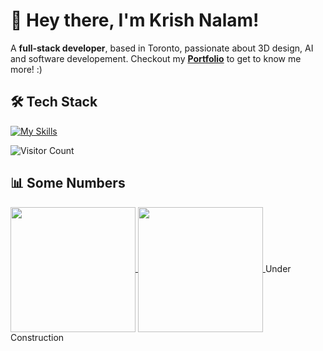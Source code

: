 # 👋 Hey there, I'm Krish Nalam!
A **full-stack developer**, based in Toronto, passionate about 3D design, AI and software developement.
Checkout my **[Portfolio](https://krishnalam.com)** to get to know me more! :)

## 🛠️ Tech Stack
[![My Skills](https://skillicons.dev/icons?i=linux,html,css,js,ts,react,nodejs,nextjs,mongodb,sqlite,python,java)](https://skillicons.dev)

![Visitor Count](https://profile-counter.glitch.me/KrishNalam/count.svg)

<!--START_SECTION:waka-->
<!--END_SECTION:waka-->

## 📊 Some Numbers
<a href="https://github.com/KrishNalam/github-readme-stats">
  <img height=200 align="center" src="https://github-readme-stats.vercel.app/api?username=KrishNalam&show_icons=true&bg_color=00000000&include_all_commits=true&hide=issues,contribs&hide_border=true"/>
</a>
<a href="https://github.com/KrishNalam/convoychat">
  <img height=200 align="center" src="https://github-readme-stats.vercel.app/api/top-langs/?username=KrishNalam&layout=donut&theme=dark&bg_color=00000000&size_weight=0.5&count_weight=0.5" />
</a>
Under Construction
